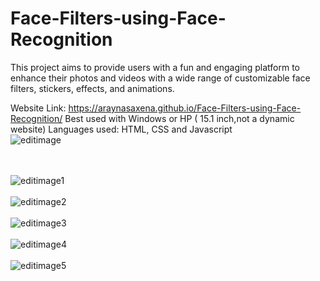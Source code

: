 # Face-Filters-using-Face-Recognition
This project aims to provide users with a fun and engaging platform to enhance their photos and videos with a wide range of customizable face filters, stickers, effects, and animations.

Website Link: https://araynasaxena.github.io/Face-Filters-using-Face-Recognition/
Best used with Windows or HP ( 15.1 inch,not a dynamic website)
Languages used: HTML, CSS and Javascript
<br> 
![editimage](https://github.com/AraynaSaxena/Face-Filters-using-Face-Recognition/assets/119561390/e639b06d-9feb-4f32-a189-ce1021bddd86)

<br><br>
![editimage1](https://github.com/AraynaSaxena/Face-Filters-using-Face-Recognition/assets/119561390/ac4c16fc-56af-46b1-a862-6b9d3f3915a8)
<br><br>
![editimage2](https://github.com/AraynaSaxena/Face-Filters-using-Face-Recognition/assets/119561390/a0d5b29b-1499-4d67-a59b-7862ef233d91)
<br><br>
![editimage3](https://github.com/AraynaSaxena/Face-Filters-using-Face-Recognition/assets/119561390/35d079fa-81bc-4d25-bbc2-02c779301c9f)
<br><br>
![editimage4](https://github.com/AraynaSaxena/Face-Filters-using-Face-Recognition/assets/119561390/4ccbb72a-ad99-4109-a0ab-c11ad683e410)
<br><br>
![editimage5](https://github.com/AraynaSaxena/Face-Filters-using-Face-Recognition/assets/119561390/21dd412c-638b-45c6-a851-8b416389f6e9)
